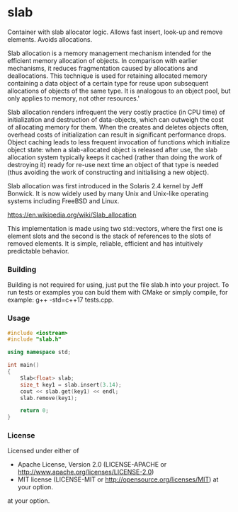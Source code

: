 # slab

 Container with slab allocator logic.
 Allows fast insert, look-up and remove elements.
 Avoids allocations.

 Slab allocation is a memory management mechanism intended for
 the efficient memory allocation of objects.
 In comparison with earlier mechanisms,
 it reduces fragmentation caused by allocations and deallocations.
 This technique is used for retaining allocated memory containing
 a data object of a certain type for reuse upon subsequent
 allocations of objects of the same type. It is analogous to an object pool,
 but only applies to memory, not other resources.'

 Slab allocation renders infrequent the very costly practice (in CPU time)
 of initialization and destruction of data-objects, which can outweigh
 the cost of allocating memory for them. When the creates
 and deletes objects often, overhead costs of initialization can result
 in significant performance drops. Object caching leads to less frequent
 invocation of functions which initialize object state: when a slab-allocated
 object is released after use, the slab allocation system typically
 keeps it cached (rather than doing the work of destroying it)
 ready for re-use next time an object of that type is needed
 (thus avoiding the work of constructing and initialising a new object).

 Slab allocation was first introduced in the Solaris 2.4 kernel by Jeff Bonwick.
 It is now widely used by many Unix and Unix-like operating systems including
 FreeBSD and Linux.

 https://en.wikipedia.org/wiki/Slab_allocation

 This implementation is made using two std::vectors, where the first one is element slots
 and the second is the stack of references to the slots of removed elements. It is simple, 
 reliable, efficient and has intuitively predictable behavior.
 
### Building
Building is not required for using, just put the file slab.h into your project.
To run tests or examples you can buld them with CMake or simply compile, for example: g++ -std=c++17 tests.cpp.

### Usage
```c++
#include <iostream>
#include "slab.h"

using namespace std;

int main()
{
    Slab<float> slab;
    size_t key1 = slab.insert(3.14);
    cout << slab.get(key1) << endl;
    slab.remove(key1);

    return 0;
}
```

### License

Licensed under either of
* Apache License, Version 2.0 (LICENSE-APACHE or http://www.apache.org/licenses/LICENSE-2.0)
* MIT license (LICENSE-MIT or http://opensource.org/licenses/MIT) at your option.

at your option.
